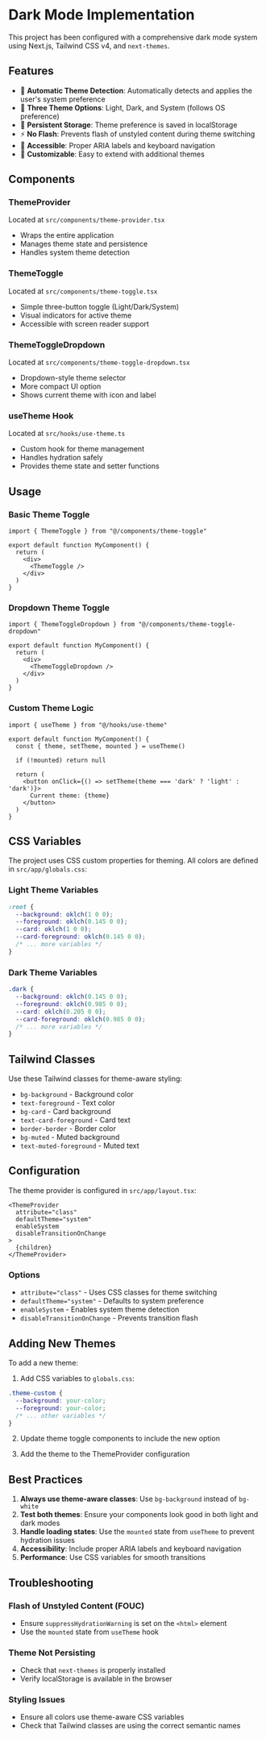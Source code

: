 # Dark Mode Implementation

This project has been configured with a comprehensive dark mode system using Next.js, Tailwind CSS v4, and `next-themes`.

## Features

- 🌙 **Automatic Theme Detection**: Automatically detects and applies the user's system preference
- 🎨 **Three Theme Options**: Light, Dark, and System (follows OS preference)
- 💾 **Persistent Storage**: Theme preference is saved in localStorage
- ⚡ **No Flash**: Prevents flash of unstyled content during theme switching
- 🎯 **Accessible**: Proper ARIA labels and keyboard navigation
- 🔧 **Customizable**: Easy to extend with additional themes

## Components

### ThemeProvider
Located at `src/components/theme-provider.tsx`
- Wraps the entire application
- Manages theme state and persistence
- Handles system theme detection

### ThemeToggle
Located at `src/components/theme-toggle.tsx`
- Simple three-button toggle (Light/Dark/System)
- Visual indicators for active theme
- Accessible with screen reader support

### ThemeToggleDropdown
Located at `src/components/theme-toggle-dropdown.tsx`
- Dropdown-style theme selector
- More compact UI option
- Shows current theme with icon and label

### useTheme Hook
Located at `src/hooks/use-theme.ts`
- Custom hook for theme management
- Handles hydration safely
- Provides theme state and setter functions

## Usage

### Basic Theme Toggle
```tsx
import { ThemeToggle } from "@/components/theme-toggle"

export default function MyComponent() {
  return (
    <div>
      <ThemeToggle />
    </div>
  )
}
```

### Dropdown Theme Toggle
```tsx
import { ThemeToggleDropdown } from "@/components/theme-toggle-dropdown"

export default function MyComponent() {
  return (
    <div>
      <ThemeToggleDropdown />
    </div>
  )
}
```

### Custom Theme Logic
```tsx
import { useTheme } from "@/hooks/use-theme"

export default function MyComponent() {
  const { theme, setTheme, mounted } = useTheme()

  if (!mounted) return null

  return (
    <button onClick={() => setTheme(theme === 'dark' ? 'light' : 'dark')}>
      Current theme: {theme}
    </button>
  )
}
```

## CSS Variables

The project uses CSS custom properties for theming. All colors are defined in `src/app/globals.css`:

### Light Theme Variables
```css
:root {
  --background: oklch(1 0 0);
  --foreground: oklch(0.145 0 0);
  --card: oklch(1 0 0);
  --card-foreground: oklch(0.145 0 0);
  /* ... more variables */
}
```

### Dark Theme Variables
```css
.dark {
  --background: oklch(0.145 0 0);
  --foreground: oklch(0.985 0 0);
  --card: oklch(0.205 0 0);
  --card-foreground: oklch(0.985 0 0);
  /* ... more variables */
}
```

## Tailwind Classes

Use these Tailwind classes for theme-aware styling:

- `bg-background` - Background color
- `text-foreground` - Text color
- `bg-card` - Card background
- `text-card-foreground` - Card text
- `border-border` - Border color
- `bg-muted` - Muted background
- `text-muted-foreground` - Muted text

## Configuration

The theme provider is configured in `src/app/layout.tsx`:

```tsx
<ThemeProvider
  attribute="class"
  defaultTheme="system"
  enableSystem
  disableTransitionOnChange
>
  {children}
</ThemeProvider>
```

### Options
- `attribute="class"` - Uses CSS classes for theme switching
- `defaultTheme="system"` - Defaults to system preference
- `enableSystem` - Enables system theme detection
- `disableTransitionOnChange` - Prevents transition flash

## Adding New Themes

To add a new theme:

1. Add CSS variables to `globals.css`:
```css
.theme-custom {
  --background: your-color;
  --foreground: your-color;
  /* ... other variables */
}
```

2. Update theme toggle components to include the new option

3. Add the theme to the ThemeProvider configuration

## Best Practices

1. **Always use theme-aware classes**: Use `bg-background` instead of `bg-white`
2. **Test both themes**: Ensure your components look good in both light and dark modes
3. **Handle loading states**: Use the `mounted` state from `useTheme` to prevent hydration issues
4. **Accessibility**: Include proper ARIA labels and keyboard navigation
5. **Performance**: Use CSS variables for smooth transitions

## Troubleshooting

### Flash of Unstyled Content (FOUC)
- Ensure `suppressHydrationWarning` is set on the `<html>` element
- Use the `mounted` state from `useTheme` hook

### Theme Not Persisting
- Check that `next-themes` is properly installed
- Verify localStorage is available in the browser

### Styling Issues
- Ensure all colors use theme-aware CSS variables
- Check that Tailwind classes are using the correct semantic names 